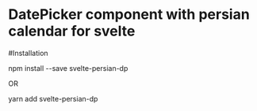 # DatePicker component with persian calendar for svelte

#Installation 

npm install --save svelte-persian-dp

OR 

yarn add svelte-persian-dp
